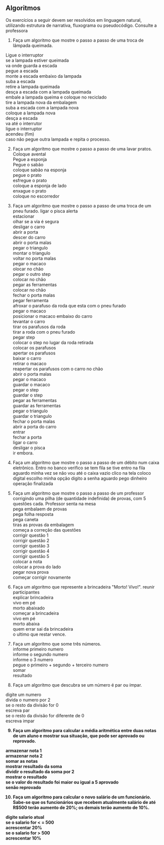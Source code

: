 ## Algoritmos

Os exercícios a seguir devem ser resolvidos em linguagem natural, utilizando estrutura de narrativa, fluxograma ou pseudocódigo. Consulte a professora

1. Faça um algoritmo que mostre o passo a passo de uma troca de lâmpada queimada.

Ligue o interruptor<br>
se a lampada estiver queimada<br>
va onde guarda a escada<br>
pegue a escada<br>
monte a escada embaixo da lampada<br>
suba a escada<br>
retire a lampada queimada<br>
desça a escada com a lampada queimada<br>
embale a lampada queima e coloque no reciclado<br>
tire a lampada nova da embalagem<br>
suba a escada com a lampada nova<br>
coloque a lampada nova<br>
desça a escada<br>
va até o interrutor<br>
ligue o interruptor<br>
acendeu (fim)<br>
caso não pegue outra lampada e repita o processo.<br>

2. Faça um algoritmo que mostre o passo a passo de uma lavar pratos.
Coloque avental<br>
Pegue a esponja<br>
Pegue o sabão<br>
coloque sabão na esponja<br>
pegue o prato<br>
esfregue o prato<br>
coloque a esponja de lado<br>
enxague o prato<br>
coloque no escorredor<br>


3. Faça um algoritmo que mostre o passo a passo de uma troca de um pneu furado.
ligar o pisca alerta<br>
estacionar<br>
olhar se a via é segura<br>
desligar o carro<br>
abrir a porta<br>
descer do carro<br>
abrir o porta malas<br>
pegar o triangulo<br>
montar o triangulo<br>
voltar no porta malas<br>
pegar o macaco<br>
olocar no chão<br>
pegar o outro step<br>
colocar no chão<br>
pegar as ferramentas<br>
colocar no chão<br>
fechar o porta malas<br>
pegar ferramenta<br>
afroxar o parafuso da roda que esta com o pneu furado<br>
pegar o macaco<br>
posicionar o macaco embaixo do carro<br>
levantar o carro<br>
tirar os parafusos da roda<br>
tirar a roda com o pneu furado<br>
pegar step<br>
colocar o step no lugar da roda retirada<br>
colocar os parafusos<br>
apertar os parafusos<br>
baixar o carro<br>
retirar o macaco<br>
reapertar os parafusos com o carro no chão<br>
abrir o porta malas<br>
pegar o macaco<br>
guardar o macaco<br>
pegar o step<br>
guardar o step<br>
pegar as ferramentas<br>
guardar as ferramentas<br>
pegar o triangulo<br>
guardar o triangulo<br>
fechar o porta malas<br>
abrir a porta do carro<br>
entrar<br>
fechar a porta<br>
ligar o carro<br>
desligar o pisca<br>
ir embora.<br>

4. Faça um algoritmo que mostre o passo a passo de um débito num caixa eletrônico.
Entro no banco
verifico se tem fila
se tive entro na fila
aguardo minha vez
se não vou até o caixa vazio
clico na tela
coloco digital
escolho minha opção
digito a senha
aguardo
pego dinheiro
operação finalizada

5. Faça um algoritmo que mostre o passo a passo de um professor corrigindo uma pilha (de quantidade indefinida) de provas, com 5 questões cada.
Professor senta na mesa<br>
pega embalaem de provas<br>
pega folha resposta<br>
pega caneta<br>
tiras as provas da embalagem<br>
começa a correção das questões<br>
corrigir questão 1<br>
corrigir questão 2<br>
corrigir questão 3<br>
corrigir questão 4<br>
corrigir questão 5<br>
colocar a nota<br>
colocar a prova do lado<br>
pegar nova prova<br>
começar corrigir novamente<br>

6. Faça um algoritmo que represente a brincadeira "Morto! Vivo!".
reunir participantes<br>
explicar brincadeira<br>
vivo em pé<br>
morto abaixado<br>
começar a brincadeira<br>
vivo em pé<br>
morto abaixa<br>
quem errar sai da brincadeira<br>
o ultimo que restar vence.<br>

7. Faça um algoritmo que some três números.<br>
informe primeiro numero<br>
informe o segundo numero<br>
informe o 3 numero<br>
pegue o primeiro + segundo + terceiro numero<br>
somar<br>
resultado<br>

8. Faça um algoritmo que descubra se um número é par ou ímpar.<br>

digite um numero<br>
divida o numero por 2<br>
se o resto da divisão for 0 <br>
escreva par<br>
se o resto da divisão for diferente de 0<br>
escreva impar <b>

9. Faça um algoritmo para calcular a média aritmética entre duas notas de um aluno e mostrar sua situação, que pode ser aprovado ou reprovado.<br>

armazenar nota 1<br>
armazenar nota 2<br>
somar as notas<br>
mostrar resultado da soma<br>
dividir o resultado da soma por 2<br>
mostrar o resultado<br>
se o valor do resultado foi maior ou igual a 5 aprovado<br>
senão reprovado<br>

10. Faça um algoritmo para calcular o novo salário de um funcionário. Sabe-se que os funcionários que recebem atualmente salário de até R$500 terão aumento de 20%; os demais terão aumento de 10%.<br>

digite salario atual<br>
se o salario for < = 500<br>
acrescentar 20%<br>
se o salario for > 500<br>
acrescentar 10%<br>